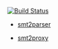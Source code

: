 [![Build Status](https://github.com/facebookincubator/smt2utils/workflows/Rust/badge.svg)](https://github.com/facebookincubator/smt2utils/actions?query=workflow%3ARust)

* [smt2parser](https://github.com/facebookincubator/smt2utils/tree/master/smt2parser)

* [smt2proxy](https://github.com/facebookincubator/smt2utils/tree/master/smt2proxy)
